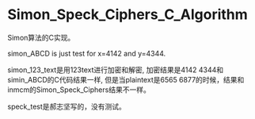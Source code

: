 # Simon_Speck_Ciphers_C_Algorithm

Simon算法的C实现。

simon_ABCD is just test for x=4142 and y=4344.

simon_123_text是用123text进行加密和解密, 加密结果是4142 4344和simin_ABCD的C代码结果一样, 但是当plaintext是6565 6877的时候，结果和inmcm的Simon_Speck_Ciphers结果不一样。

speck_test是郝志坚写的，没有测试。
